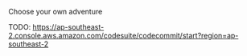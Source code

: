 Choose your own adventure

TODO: 
https://ap-southeast-2.console.aws.amazon.com/codesuite/codecommit/start?region=ap-southeast-2
